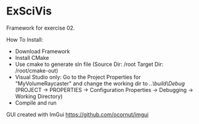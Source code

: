 ExSciVis
===========

Framework for exercise 02.

How To Install:
* Download Framework
* Install CMake
* Use cmake to generate sln file (Source Dir: /root Target Dir: /root/cmake-out)
* Visual Studio only: Go to the Project Properties for "MyVolumeRaycaster" and change the working dir to *..\build\Debug* (PROJECT -> PROPERTIES -> Configuration Properties -> Debugging -> Working Directory)
* Compile and run
 

GUI created with ImGui
https://github.com/ocornut/imgui
